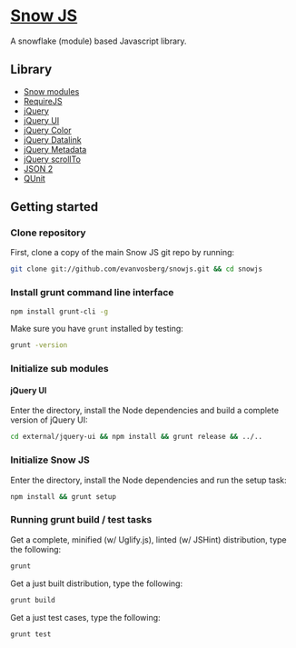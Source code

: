 # [Snow JS](http://github.com/evanvosberg/snowjs)
A snowflake (module) based Javascript library.

## Library

- [Snow modules](http://github.com/evanvosberg/snowjs)
- [RequireJS](http://github.com/jrburke/requirejs)
- [jQuery](http://github.com/jquery/jquery)
- [jQuery UI](http://github.com/jquery/jquery-ui)
- [jQuery Color](http://github.com/jquery/jquery-color)
- [jQuery Datalink](http://github.com/jquery-orphans/jquery-datalink)
- [jQuery Metadata](http://github.com/github.com/jquery-orphans/jquery-metadata)
- [jQuery scrollTo](http://github.com/flesler/jquery.scrollTo)
- [JSON 2](http://github.com/douglascrockford/JSON-js)
- [QUnit](http://github.com/jquery/qunit)
 
## Getting started

### Clone repository

First, clone a copy of the main Snow JS git repo by running:

```bash
git clone git://github.com/evanvosberg/snowjs.git && cd snowjs
```

### Install grunt command line interface

```bash
npm install grunt-cli -g
```

Make sure you have `grunt` installed by testing:

```bash
grunt -version
```

### Initialize sub modules

#### jQuery UI

Enter the directory, install the Node dependencies and build a complete version of jQuery UI:

```bash
cd external/jquery-ui && npm install && grunt release && ../..
```

### Initialize Snow JS

Enter the directory, install the Node dependencies and run the setup task:

```bash
npm install && grunt setup
```

### Running grunt build / test tasks

Get a complete, minified (w/ Uglify.js), linted (w/ JSHint) distribution, type the following:

```bash
grunt
```

Get a just built distribution, type the following:

```bash
grunt build
```

Get a just test cases, type the following:

```bash
grunt test
```
